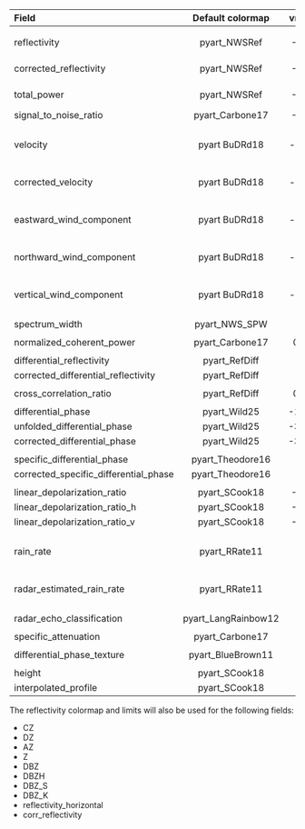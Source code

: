 | Field                                 | Default colormap          | vmin        | vmax          | Notes                     | Example   |
| :------------------------------------ | :-----------------:       | :-------:   | :-------:     | :-----------------------  | :-------- |
|                                       |                           |             |               |                           |           |
| reflectivity                          |   pyart_NWSRef            |   -30       |   75          | NEXRAD limits             | Yes       |
| corrected_reflectivity                |   pyart_NWSRef            |   -30       |   75          | NEXRAD limits             | Yes       |
| total_power                           |   pyart_NWSRef            |   -30       |   75          | NEXRAD limits             | Yes       |
| signal_to_noise_ratio                 |   pyart_Carbone17         |   -20       |   30          |                           | Yes       |
|                                       |                           |             |               |                           |           |
| velocity                              |   pyart BuDRd18           |   -nyq      |   nyq         | +/- Nyquist velocity      | Yes       |
| corrected_velocity                    |   pyart BuDRd18           |   -nyq      |   nyq         | +/- Nyquist velocity      | No        |
| eastward_wind_component               |   pyart BuDRd18           |   -nyq      |   nyq         | +/- Nyquist velocity      | No        |
| northward_wind_component              |   pyart BuDRd18           |   -nyq      |   nyq         | +/- Nyquist velocity      | No        |
| vertical_wind_component               |   pyart BuDRd18           |   -nyq      |   nyq         | +/- Nyquist velocity      | No        |
|                                       |                           |             |               |                           |           |
| spectrum_width                        |   pyart_NWS_SPW           |   0         |   nyq         |                           | Yes       |
|                                       |                           |             |               |                           |           |
| normalized_coherent_power             |   pyart_Carbone17         |   0.0       |   1.0         |                           | Yes       |
|                                       |                           |             |               |                           |           |
| differential_reflectivity             |   pyart_RefDiff           |   0         |   8           |                           | Yes       |
| corrected_differential_reflectivity   |   pyart_RefDiff           |   0         |   8           |                           | Yes       |
|                                       |                           |             |               |                           |           |
| cross_correlation_ratio               |   pyart_RefDiff           |   0.5       |   1.05        |                           | Yes       |
|                                       |                           |             |               |                           |           |
| differential_phase                    |   pyart_Wild25            |   -180      |   180         |                           | Yes       |
| unfolded_differential_phase           |   pyart_Wild25            |   -360      |   -360        |                           | No        |
| corrected_differential_phase          |   pyart_Wild25            |   -360      |   -360        |                           | No        |
|                                       |                           |             |               |                           |           |
| specific_differential_phase           |   pyart_Theodore16        |   -2        |   5           |                           | Yes       |
| corrected_specific_differential_phase |   pyart_Theodore16        |   -2        |   5           |                           | No        |
|                                       |                           |             |               |                           |           |
| linear_depolarization_ratio           |   pyart_SCook18           |   -40       |   0           |                           | Yes       |
| linear_depolarization_ratio_h         |   pyart_SCook18           |   -40       |   0           |                           | No        |
| linear_depolarization_ratio_v         |   pyart_SCook18           |   -40       |   0           |                           | No        |
|                                       |                           |             |               |                           |           |
| rain_rate                             |   pyart_RRate11           |   0         |   150         | 150 mm -> 5.9 inches      | No        |
| radar_estimated_rain_rate             |   pyart_RRate11           |   0         |   150         | 150 mm -> 5.9 inches      | No        |
|                                       |                           |             |               |                           |           |
| radar_echo_classification             |   pyart_LangRainbow12     |   0         |   11          |                           | Yes       |
|                                       |                           |             |               |                           |           |
| specific_attenuation                  | pyart_Carbone17           | 0           | 10            |                           | No        |
|                                       |                           |             |               |                           |           |
| differential_phase_texture            | pyart_BlueBrown11         | 0           | 180           |                           | No        |
|                                       |                           |             |               |                           |           |
| height                                | pyart_SCook18             | 0           | 20000         | 20 km                     | No        |
| interpolated_profile                  | pyart_SCook18             | 0           | 10000         | 10 km                     | No        |

The reflectivity colormap and limits will also be used for the following fields:

* CZ
* DZ
* AZ
* Z
* DBZ
* DBZH
* DBZ_S
* DBZ_K
* reflectivity_horizontal
* corr_reflectivity
